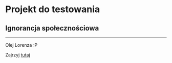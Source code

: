 # Projekt do testowania

## Ignorancja społecznościowa

----------------------

Olej Lorenza :P

Zajrzyj [tutaj](http://rolkizausmiech.pl/)
